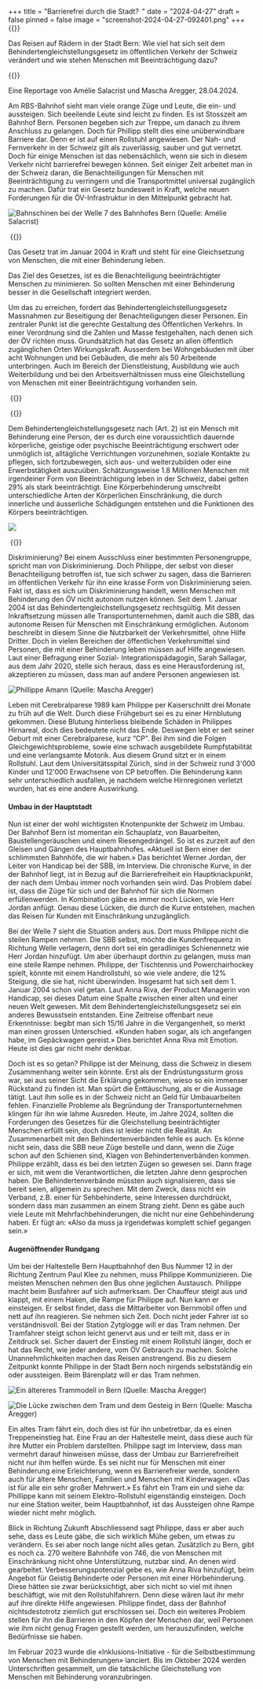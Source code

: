 +++
title = "Barrierefrei durch die Stadt?  "
date = "2024-04-27"
draft = false
pinned = false
image = "screenshot-2024-04-27-092401.png"
+++
{{<lead>}}

Das Reisen auf Rädern in der Stadt Bern: Wie viel hat sich seit dem Behindertengleichstellungsgesetz im öffentlichen Verkehr der Schweiz verändert und wie stehen Menschen mit Beeinträchtigung dazu?  

{{</lead>}}

Eine Reportage von Amélie Salacrist und Mascha Aregger, 28.04.2024.

Am RBS-Bahnhof sieht man viele orange Züge und Leute, die ein- und aussteigen. Sich beeilende Leute sind leicht zu finden. Es ist Stosszeit am Bahnhof Bern. Personen begeben sich zur Treppe, um danach zu ihrem Anschluss zu gelangen. Doch für Phillipp stellt dies eine unüberwindbare Barriere dar. Denn er ist auf einen Rollstuhl angewiesen. Der Nah- und Fernverkehr in der Schweiz gilt als zuverlässig, sauber und gut vernetzt. Doch für einige Menschen ist das nebensächlich, wenn sie sich in diesem Verkehr nicht barrierefrei bewegen können. Seit einiger Zeit arbeitet man in der Schweiz daran, die Benachteiligungen für Menschen mit Beeinträchtigung zu verringern und die Transportmittel universal zugänglich zu machen. Dafür trat ein Gesetz bundesweit in Kraft, welche neuen Forderungen für die ÖV-Infrastruktur in den Mittelpunkt gebracht hat.

![Bahnschinen bei der Welle 7 des Bahnhofes Bern (Quelle: Amélie Salacrist)](screenshot-2024-04-27-092401.png)

 {{<box title="Das Behindertengleichstellungsgesetz">}}

Das Gesetz trat im Januar 2004 in Kraft und steht für eine Gleichsetzung von Menschen, die mit einer Behinderung leben.

Das Ziel des Gesetzes, ist es die Benachteiligung beeinträchtigter Menschen zu minimieren. So sollten Menschen mit einer Behinderung besser in die Gesellschaft integriert werden.  

Um das zu erreichen, fordert das Behindertengleichstellungsgesetz Massnahmen zur Beseitigung der Benachteiligungen dieser Personen. Ein zentraler Punkt ist die gerechte Gestaltung des Öffentlichen Verkehrs. In einer Verordnung sind die Zahlen und Masse festgehalten, nach denen sich der ÖV richten muss. Grundsätzlich hat das Gesetz an allen öffentlich zugänglichen Orten Wirkungskraft. Ausserdem bei Wohngebäuden mit über acht Wohnungen und bei Gebäuden, die mehr als 50 Arbeitende unterbringen. Auch im Bereich der Dienstleistung, Ausbildung wie auch Weiterbildung und bei den Arbeitsverhältnissen muss eine Gleichstellung von Menschen mit einer Beeinträchtigung vorhanden sein.

 {{</box>}}

 {{<box title="Zahlen und Fakten zu Menschen mit Behinderung in der Schweiz">}}

Dem Behindertengleichstellungsgesetz nach (Art. 2) ist ein Mensch mit Behinderung eine Person, der es durch eine voraussichtlich dauernde körperliche, geistige oder psychische Beeinträchtigung erschwert oder unmöglich ist, alltägliche Verrichtungen vorzunehmen, soziale Kontakte zu pflegen, sich fortzubewegen, sich aus- und weiterzubilden oder eine Erwerbstätigkeit auszuüben. Schätzungsweise 1.8 Millionen Menschen mit irgendeiner Form von Beeinträchtigung leben in der Schweiz, dabei gelten 29% als stark beeinträchtigt. Eine Körperbehinderung umschreibt unterschiedliche Arten der Körperlichen Einschränkung, die durch innerliche und äusserliche Schädigungen entstehen und die Funktionen des Körpers beeinträchtigen.

![](screenshot-2024-04-28-200046.png)

 {{</box>}}

Diskriminierung?                                                                                                                                                        Bei einem Ausschluss einer bestimmten Personengruppe, spricht man von Diskriminierung. Doch Philippe, der selbst von dieser Benachteiligung betroffen ist, tue sich schwer zu sagen, dass die Barrieren im öffentlichen Verkehr für ihn eine krasse Form von Diskriminierung seien. Fakt ist, dass es sich um Diskriminierung handelt, wenn Menschen mit Behinderung den ÖV nicht autonom nutzen können. Seit dem 1. Januar 2004 ist das Behindertengleichstellungsgesetz rechtsgültig. Mit dessen Inkraftsetzung müssen alle Transportunternehmen, damit auch die SBB, das autonome Reisen für Menschen mit Einschränkung ermöglichen. Autonom beschreibt in diesem Sinne die Nutzbarkeit der Verkehrsmittel, ohne Hilfe Dritter. Doch in vielen Bereichen der öffentlichen Verkehrsmittel sind Personen, die mit einer Behinderung leben müssen auf Hilfe angewiesen. Laut einer Befragung einer Sozial- Integrationspädagogin, Sarah Sallagar, aus dem Jahr 2020, stelle sich heraus, dass es eine Herausforderung ist, akzeptieren zu müssen, dass man auf andere Personen angewiesen ist.

![Phillippe Amann (Quelle: Mascha Aregger)](screenshot-2024-04-27-191942.png)

Leben mit Cerebralparese                                                                                                                                       1989 kam Philippe per Kaiserschnitt drei Monate zu früh auf die Welt. Durch diese Frühgeburt sei es zu einer Hirnblutung gekommen. Diese Blutung hinterliess bleibende Schäden in Philippes Hirnareal, doch dies bedeutete nicht das Ende. Deswegen lebt er seit seiner Geburt mit einer Cerebralparese, kurz “CP”. Bei ihm sind die Folgen Gleichgewichtsprobleme, sowie eine schwach ausgebildete Rumpfstabilität und eine verlangsamte Motorik. Aus diesem Grund sitzt er in einem Rollstuhl. Laut dem Universitätsspital Zürich, sind in der Schweiz rund 3'000 Kinder und 12'000 Erwachsene von CP betroffen. Die Behinderung kann sehr unterschiedlich ausfallen, je nachdem welche Hirnregionen verletzt wurden, hat es eine andere Auswirkung.



#### Umbau in der Hauptstadt

Nun ist einer der wohl wichtigsten Knotenpunkte der Schweiz im Umbau. Der Bahnhof Bern ist momentan ein Schauplatz, von Bauarbeiten, Baustellengeräuschen und einem Riesengedrängel. So ist es zurzeit auf den Gleisen und Gängen des Hauptbahnhofes. «Aktuell ist Bern einer der schlimmsten Bahnhöfe, die wir haben.» Das berichtet Werner Jordan, der Leiter von Handicap bei der SBB, im Interview. Die chronische Kurve, in der der Bahnhof liegt, ist in Bezug auf die Barrierefreiheit ein Hauptknackpunkt, der nach dem Umbau immer noch vorhanden sein wird. Das Problem dabei ist, dass die Züge für sich und der Bahnhof für sich die Normen erfüllenwerden. In Kombination gäbe es immer noch Lücken, wie Herr Jordan anfügt. Genau diese Lücken, die durch die Kurve entstehen, machen das Reisen für Kunden mit Einschränkung unzugänglich.

Bei der Welle 7 sieht die Situation anders aus. Dort muss Philippe nicht die steilen Rampen nehmen. Die SBB selbst, möchte die Kundenfrequenz in Richtung Welle verlagern, denn dort sei ein geradliniges Schienennetz wie Herr Jordan hinzufügt. Um aber überhaupt dorthin zu gelangen, muss man eine steile Rampe nehmen. Philippe, der Tischtennis und Powerchairhockey spielt, könnte mit einem Handrollstuhl, so wie viele andere, die 12% Steigung, die sie hat, nicht überwinden. Insgesamt hat sich seit dem 1. Januar 2004 schon viel getan. Laut Anna Riva, der Product Managerin von Handicap, sei dieses Datum eine Spalte zwischen einer alten und einer neuen Welt gewesen. Mit dem Behindertengleichstellungsgesetz sei ein anderes Bewusstsein entstanden. Eine Zeitreise offenbart neue Erkenntnisse: begibt man sich 15/16 Jahre in die Vergangenheit, so merkt man einen grossen Unterschied. «Kunden haben sogar, als ich angefangen habe, im Gepäckwagen gereist.» Dies berichtet Anna Riva mit Emotion. Heute ist dies gar nicht mehr denkbar.

Doch ist es so getan? Philippe ist der Meinung, dass die Schweiz in diesem Zusammenhang weiter sein könnte. Erst als der Endrüstungssturm gross war, sei aus seiner Sicht die Erklärung gekommen, wieso so ein immenser Rückstand zu finden ist. Man spürt die Enttäuschung, als er die Aussage tätigt. Laut ihm solle es in der Schweiz nicht an Geld für Umbauarbeiten fehlen. Finanzielle Probleme als Begründung der Transportunternehmen klingen für ihn wie lahme Ausreden. Heute, im Jahre 2024, sollten die Forderungen des Gesetzes für die Gleichstellung beeinträchtigter Menschen erfüllt sein, doch dies ist leider nicht die Realität. An Zusammenarbeit mit den Behindertenverbänden fehle es auch. Es könne nicht sein, dass die SBB neue Züge bestelle und dann, wenn die Züge schon auf den Schienen sind, Klagen von Behindertenverbänden kommen. Philippe erzählt, dass es bei den letzten Zügen so gewesen sei. Dann frage er sich, mit wem die Verantwortlichen, die letzten Jahre denn gesprochen haben. Die Behindertenverbände müssten auch signalisieren, dass sie bereit seien, allgemein zu sprechen. Mit dem Zweck, dass nicht ein Verband, z.B. einer für Sehbehinderte, seine Interessen durchdrückt, sondern dass man zusammen an einem Strang zieht. Denn es gäbe auch viele Leute mit Mehrfachbehinderungen, die nicht nur eine Gehbehinderung haben. Er fügt an: «Also da muss ja irgendetwas komplett schief gegangen sein.»

#### Augenöffnender Rundgang

Um bei der Haltestelle Bern Hauptbahnhof den Bus Nummer 12 in der Richtung Zentrum Paul Klee zu nehmen, muss Philippe Kommunizieren. Die meisten Menschen nehmen den Bus ohne jeglichen Austausch. Philippe macht beim Busfahrer auf sich aufmerksam. Der Chauffeur steigt aus und klappt, mit einem Haken, die Rampe für Philippe auf. Nun kann er einsteigen. Er selbst findet, dass die Mittarbeiter von Bernmobil offen und nett auf ihn reagieren. Sie nehmen sich Zeit. Doch nicht jeder Fahrer ist so verständnisvoll. Bei der Station Zytglogge will er das Tram nehmen. Der Tramfahrer steigt schon leicht genervt aus und er teilt mit, dass er in Zeitdruck sei. Sicher dauert der Einstieg mit einem Rollstuhl länger, doch er hat das Recht, wie jeder andere, vom ÖV Gebrauch zu machen. Solche Unannehmlichkeiten machen das Reisen anstrengend. Bis zu diesem Zeitpunkt konnte Philippe in der Stadt Bern noch nirgends selbstständig ein oder aussteigen. Beim Bärenplatz will er das Tram nehmen.

![Ein ältereres Trammodell in Bern (Quelle: Mascha Aregger)](screenshot-2024-04-27-195655.png)

![Die Lücke zwischen dem Tram und dem Gesteig in Bern (Quelle: Mascha Aregger)](screenshot-2024-04-27-195740.png)

Ein altes Tram fährt ein, doch dies ist für ihn unbetretbar, da es einen Treppeneinstieg hat. Eine Frau an der Haltestelle meint, dass diese auch für ihre Mutter ein Problem darstellten. Philippe sagt im Interview, dass man vermehrt darauf hinweisen müsse, dass der Umbau zur Barrierefreiheit nicht nur ihm helfen würde. Es sei nicht nur für Menschen mit einer Behinderung eine Erleichterung, wenn es Barrierefreier werde, sondern auch für ältere Menschen, Familien und Menschen mit Kinderwagen. «Das ist für alle ein sehr großer Mehrwert.» Es fährt ein Tram ein und siehe da: Phillippe kann mit seinem Elektro-Rollstuhl eigenständig einsteigen. Doch nur eine Station weiter, beim Hauptbahnhof, ist das Aussteigen ohne Rampe wieder nicht mehr möglich.

Blick in Richtung Zukunft                                                                                                                           Abschliessend sagt Philippe, dass er aber auch sehe, dass es Leute gäbe, die sich wirklich Mühe geben, um etwas zu verändern. Es sei aber noch lange nicht alles getan. Zusätzlich zu Bern, gibt es noch ca. 270 weitere Bahnhöfe von 746, die von Menschen mit Einschränkung nicht ohne Unterstützung, nutzbar sind. An denen wird gearbeitet. Verbesserungspotenzial gebe es, wie Anna Riva hinzufügt, beim Angebot für Geistig Behinderte oder Personen mit einer Hörbehinderung. Diese hätten sie zwar berücksichtigt, aber sich nicht so viel mit ihnen beschäftigt, wie mit den Rollstuhlfahrern. Denn diese wären laut ihr mehr auf ihre direkte Hilfe angewiesen. Philippe findet, dass der Bahnhof nichtsdestotrotz ziemlich gut erschlossen sei. Doch ein weiteres Problem stellen für ihn die Barrieren in den Köpfen der Menschen dar, weil Personen wie ihm nicht genug Fragen gestellt werden, um herauszufinden, welche Bedürfnisse sie haben.

Im Februar 2023 wurde die «Inklusions-Initiative - für die Selbstbestimmung von Menschen mit Behinderungen» lanciert. Bis im Oktober 2024 werden Unterschriften gesammelt, um die tatsächliche Gleichstellung von Menschen mit Behinderung voranzubringen.